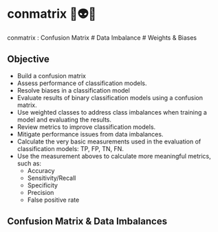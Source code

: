 # conmatrix 🔢👽🏁
conmatrix : Confusion Matrix # Data Imbalance # Weights & Biases

## Objective
- Build a confusion matrix
- Assess performance of classification models.
- Resolve biases in a classification model
- Evaluate results of binary classification models using a confusion matrix.
- Use weighted classes to address class imbalances when training a model and evaluating the results.
- Review metrics to improve classification models.
- Mitigate performance issues from data imbalances.
- Calculate the very basic measurements used in the evaluation of classification models: TP, FP, TN, FN.
- Use the measurement aboves to calculate more meaningful metrics, such as:
    - Accuracy
    - Sensitivity/Recall
    - Specificity
    - Precision
    - False positive rate

## Confusion Matrix & Data Imbalances

